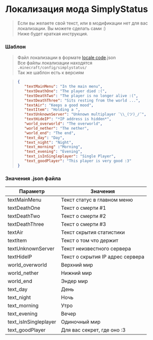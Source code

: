 # Локализация мода SimplyStatus
> Если вы желаете свой текст, или в модификации нет для вас локализации. Вы можете сделать сами :)
> <br> Ниже будет краткая инструкция.
### Шаблон
> Файл локализации в формате [locale code](https://minecraft.fandom.com/wiki/Language#Languages 'Minecraft Fandom Wiki').json
> <br> Все файлы локализации находятся `.minecraft/config/simplystatus/`
> <br> Так же шаблон есть к версиям

> ```json
> {
>    "textMainMenu": "In the main menu",
>    "textDeathOne": "The player died :(",
>    "textDeathTwo": "The player is no longer alive :(",
>    "textDeathThree": "Sits resting from the world ...",
>    "textAir": "Keeps a good mood",
>    "textItem": "Holding a ",
>    "textUnknownServer": "Unknown multiplayer ¯\\_(ツ)_/¯",
>    "textHideIP": "*IP address is hidden*",
>    "world_overworld": "The overworld",
>    "world_nether": "The nether",
>    "world_end": "The end",
>    "text_day": "Day",
>    "text_night": "Night",
>    "text_morning" :"Morning",
>    "text_evening": "Evening",
>    "text_isInSingleplayer": "Single Player",
>    "text_goodPlayer": "This player is very good :3"
> }
> ```

### Значения .json файла
Параметр | Значения
--- | ---
textMainMenu | Текст статус в главном меню
textDeathOne | Текст о смерти #1
textDeathTwo | Текст о смерти #2
textDeathThree | Текст о смерти #3
textAir | Текст скрытия статистики
textItem | Текст о том что держит
textUnknownServer | Текст неизвестного сервера
textHideIP | Текст о скрытия IP адрес сервера
world_overworld | Верхний мир
world_nether | Нижний мир
world_end | Эндер мир
text_day | День
text_night | Ночь
text_morning | Утро
text_evening | Вечер
text_isInSingleplayer | Одиночный мир
text_goodPlayer | Для вас секрет, где оно :3